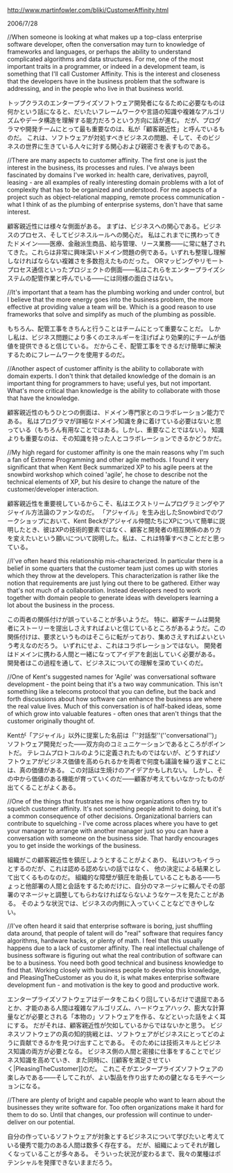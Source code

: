 http://www.martinfowler.com/bliki/CustomerAffinity.html

2006/7/28

//When someone is looking at what makes up a top-class enterprise software developer, often the conversation may turn to knowledge of frameworks and languages, or perhaps the ability to understand complicated algorithms and data structures. For me, one of the most important traits in a programmer, or indeed in a development team, is something that I'll call Customer Affinity. This is the interest and closeness that the developers have in the business problem that the software is addressing, and in the people who live in that business world.

トップクラスのエンタープライズソフトウェア開発者になるために必要なものは何かという話になると、だいたいフレームワークや言語の知識や複雑なアルゴリズムやデータ構造を理解する能力だろうという方向に話が進む。
だが、プログラマや開発チームにとって最も重要なのは、私が「顧客親近性」と呼んでいるものだ。
これは、ソフトウェアが対処すべきビジネスの問題、そして、そのビジネスの世界に生きている人々に対する関心および親密さを表すものである。

//There are many aspects to customer affinity. The first one is just the interest in the business, its processes and rules. I've always been fascinated by domains I've worked in: health care, derivatives, payroll, leasing - are all examples of really interesting domain problems with a lot of complexity that has to be organized and understood. For me aspects of a project such as object-relational mapping, remote process communication - what I think of as the plumbing of enterprise systems, don't have that same interest.

顧客親近性には様々な側面がある。
まずは、ビジネスへの関心である。ビジネスのプロセス、そしてビジネスルールへの関心だ。
私はこれまでに携わってきたドメイン——医療、金融派生商品、給与管理、リース業務——に常に魅了されてきた。これらは非常に興味深いドメイン問題の例である。いずれも整理し理解しなければならない複雑さを多数抱えたものだった。
ORマッピングやリモートプロセス通信といったプロジェクトの側面——私はこれらをエンタープライズシステムの配管作業と呼んでいる——には同様の面白さはない。

//It's important that a team has the plumbing working and under control, but I believe that the more energy goes into the business problem, the more effective at providing value a team will be. Which is a good reason to use frameworks that solve and simplify as much of the plumbing as possible.

もちろん、配管工事をきちんと行うことはチームにとって重要なことだ。
しかし私は、ビジネス問題により多くのエネルギーを注げばより効果的にチームが価値を提供できると信じている。
だからこそ、配管工事をできるだけ簡単に解決するためにフレームワークを使用するのだ。

//Another aspect of customer affinity is the ability to collaborate with domain experts. I don't think that detailed knowledge of the domain is an important thing for programmers to have; useful yes, but not important. What's more critical than knowledge is the ability to collaborate with those that have the knowledge.

顧客親近性のもうひとつの側面は、ドメイン専門家とのコラボレーション能力である。
私はプログラマが詳細なドメイン知識を身に着けている必要はないと思っている（もちろん有用なことではある。しかし、重要なことではない）。
知識よりも重要なのは、その知識を持った人とコラボレーションできるかどうかだ。

//My high regard for customer affinity is one the main reasons why I'm such a fan of Extreme Programming and other agile methods. I found it very significant that when Kent Beck summarized XP to his agile peers at the snowbird workshop which coined 'agile', he chose to describe not the technical elements of XP, but his desire to change the nature of the customer/developer interaction.

顧客親近性を重要視しているからこそ、私はエクストリームプログラミングやアジャイル方法論のファンなのだ。
「アジャイル」を生み出したSnowbirdでのワークショップにおいて、Kent Beckがアジャイル仲間たちにXPについて簡単に説明したとき、彼はXPの技術的要素ではなく、顧客と開発者の相互関係のあり方を変えたいという願いについて説明した。私は、これは特筆すべきことだと思っている。

//I've often heard this relationship mis-characterized. In particular there is a belief in some quarters that the customer team just comes up with stories which they throw at the developers. This characterization is rather like the notion that requirements are just lying out there to be gathered. Either way that's not much of a collaboration. Instead developers need to work together with domain people to generate ideas with developers learning a lot about the business in the process.

この両者の関係付けが誤っていることが多いようだ。
特に、顧客チームは開発者にストーリーを提出しさえすればよいと信じているところがあるようだ。この関係付けは、要求というものはそこらに転がっており、集めさえすればよいという考えなのだろう。
いずれにせよ、これはコラボレーションではない。
開発者はドメインに携わる人間と一緒になってアイデアを創出していく必要がある。
開発者はこの過程を通して、ビジネスについての理解を深めていくのだ。

//One of Kent's suggested names for 'Agile' was conversational software development - the point being that it's a two way communication. This isn't something like a telecoms protocol that you can define, but the back and forth discussions about how software can enhance the business are where the real value lives. Much of this conversation is of half-baked ideas, some of which grow into valuable features - often ones that aren't things that the customer originally thought of.

Kentが「アジャイル」以外に提案した名前は「''対話型''(''conversational'')」ソフトウェア開発だった——双方向のコミュニケーションであるところがポイントだ。
テレコムプロトコルのように定義されたものではないが、どうすればソフトウェアがビジネス価値を高められるかを両者で何度も議論を繰り返すことには、真の価値がある。
この対話は生焼けのアイデアかもしれない。
しかし、その中から価値のある機能が育っていくのだ——顧客が考えてもいなかったものが出てくることがよくある。

//One of the things that frustrates me is how organizations often try to squelch customer affinity. It's not something people admit to doing, but it's a common consequence of other decisions. Organizational barriers can contribute to squelching - I've come across places where you have to get your manager to arrange with another manager just so you can have a conversation with someone on the business side. That hardly encourages you to get inside the workings of the business.

組織がこの顧客親近性を鎮圧しようとすることがよくあり、
私はいつもイラっとするのだが、これは認める認めないの話ではなく、
他の決定による結果として出てくるものなのだ。
組織的な障壁が鎮圧を助長していることもある——ちょっと他部署の人間と会話をするためだけに、自分のマネージャに頼んでその部署のマネージャと調整してもらわなければならないようなケースを見たことがある。
そのような状況では、ビジネスの内側に入っていくことなどできやしない。

//I've often heard it said that enterprise software is boring, just shuffling data around, that people of talent will do "real" software that requires fancy algorithms, hardware hacks, or plenty of math. I feel that this usually happens due to a lack of customer affinity. The real intellectual challenge of business software is figuring out what the real contribution of software can be to a business. You need both good technical and business knowledge to find that. Working closely with business people to develop this knowledge, and PleasingTheCustomer as you do it, is what makes enterprise software development fun - and motivation is the key to good and productive work.

エンタープライズソフトウェアはデータをこねくり回しているだけで退屈であるとか、才能のある人間は複雑なアルゴリズム、ハードウェアハック、膨大な計算量などが必要とされる「本物の」ソフトウェアを作る、などといった話をよく耳にする。
だがそれは、顧客親近性が欠如しているからではないかと思う。
ビジネスソフトウェアの真の知的挑戦とは、ソフトウェアがビジネスにとってどのように貢献できるかを見つけ出すことである。
そのためには技術スキルとビジネス知識の両方が必要となる。
ビジネス側の人間と密接に仕事をすることでビジネス知識を高めていき、
また同時に、[[顧客を満足させていく|PleasingTheCustomer]]のだ。
これこそがエンタープライズソフトウェアの楽しみである——そしてこれが、よい製品を作り出すための鍵となるモチベーションになる。

//There are plenty of bright and capable people who want to learn about the businesses they write software for. Too often organizations make it hard for them to do so. Until that changes, our profession will continue to under-deliver on our potential.

自分の作っているソフトウェアが対象とするビジネスについて学びたいと考えている優秀で能力のある人間は数多く存在する。
だが、組織によってそれが難しくなっていることが多々ある。
そういった状況が変わるまで、我々の業種はポテンシャルを発揮できないままだろう。
